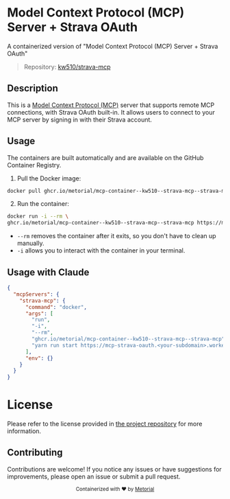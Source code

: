 
# Model Context Protocol (MCP) Server + Strava OAuth

A containerized version of "Model Context Protocol (MCP) Server + Strava OAuth"

> Repository: [kw510/strava-mcp](https://github.com/kw510/strava-mcp)

## Description

This is a [Model Context Protocol (MCP)](https://modelcontextprotocol.io/introduction) server that supports remote MCP connections, with Strava OAuth built-in. It allows users to connect to your MCP server by signing in with their Strava account.


## Usage

The containers are built automatically and are available on the GitHub Container Registry.

1. Pull the Docker image:

```bash
docker pull ghcr.io/metorial/mcp-container--kw510--strava-mcp--strava-mcp
```

2. Run the container:

```bash
docker run -i --rm \ 
ghcr.io/metorial/mcp-container--kw510--strava-mcp--strava-mcp https://mcp-strava-oauth.<your-subdomain>.workers.dev/sse "yarn run start https://mcp-strava-oauth.<your-subdomain>.workers.dev/sse"
```

- `--rm` removes the container after it exits, so you don't have to clean up manually.
- `-i` allows you to interact with the container in your terminal.




## Usage with Claude

```json
{
  "mcpServers": {
    "strava-mcp": {
      "command": "docker",
      "args": [
        "run",
        "-i",
        "--rm",
        "ghcr.io/metorial/mcp-container--kw510--strava-mcp--strava-mcp",
        "yarn run start https://mcp-strava-oauth.<your-subdomain>.workers.dev/sse"
      ],
      "env": {}
    }
  }
}
```

# License

Please refer to the license provided in [the project repository](https://github.com/kw510/strava-mcp) for more information.

## Contributing

Contributions are welcome! If you notice any issues or have suggestions for improvements, please open an issue or submit a pull request.

<div align="center">
  <sub>Containerized with ❤️ by <a href="https://metorial.com">Metorial</a></sub>
</div>
  